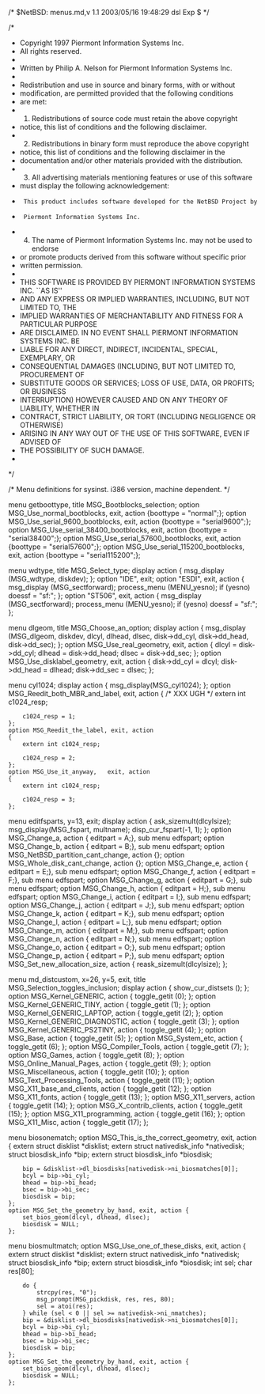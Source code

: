 /*	$NetBSD: menus.md,v 1.1 2003/05/16 19:48:29 dsl Exp $	*/

/*
 * Copyright 1997 Piermont Information Systems Inc.
 * All rights reserved.
 *
 * Written by Philip A. Nelson for Piermont Information Systems Inc.
 *
 * Redistribution and use in source and binary forms, with or without
 * modification, are permitted provided that the following conditions
 * are met:
 * 1. Redistributions of source code must retain the above copyright
 *    notice, this list of conditions and the following disclaimer.
 * 2. Redistributions in binary form must reproduce the above copyright
 *    notice, this list of conditions and the following disclaimer in the
 *    documentation and/or other materials provided with the distribution.
 * 3. All advertising materials mentioning features or use of this software
 *    must display the following acknowledgement:
 *      This product includes software developed for the NetBSD Project by
 *      Piermont Information Systems Inc.
 * 4. The name of Piermont Information Systems Inc. may not be used to endorse
 *    or promote products derived from this software without specific prior
 *    written permission.
 *
 * THIS SOFTWARE IS PROVIDED BY PIERMONT INFORMATION SYSTEMS INC. ``AS IS''
 * AND ANY EXPRESS OR IMPLIED WARRANTIES, INCLUDING, BUT NOT LIMITED TO, THE
 * IMPLIED WARRANTIES OF MERCHANTABILITY AND FITNESS FOR A PARTICULAR PURPOSE
 * ARE DISCLAIMED. IN NO EVENT SHALL PIERMONT INFORMATION SYSTEMS INC. BE 
 * LIABLE FOR ANY DIRECT, INDIRECT, INCIDENTAL, SPECIAL, EXEMPLARY, OR 
 * CONSEQUENTIAL DAMAGES (INCLUDING, BUT NOT LIMITED TO, PROCUREMENT OF 
 * SUBSTITUTE GOODS OR SERVICES; LOSS OF USE, DATA, OR PROFITS; OR BUSINESS
 * INTERRUPTION) HOWEVER CAUSED AND ON ANY THEORY OF LIABILITY, WHETHER IN
 * CONTRACT, STRICT LIABILITY, OR TORT (INCLUDING NEGLIGENCE OR OTHERWISE)
 * ARISING IN ANY WAY OUT OF THE USE OF THIS SOFTWARE, EVEN IF ADVISED OF 
 * THE POSSIBILITY OF SUCH DAMAGE.
 *
 */

/* Menu definitions for sysinst. i386 version, machine dependent. */

menu getboottype, title MSG_Bootblocks_selection;
	option MSG_Use_normal_bootblocks, exit, action
	    {boottype = "normal";};
	option MSG_Use_serial_9600_bootblocks, exit, action
	    {boottype = "serial9600";};
	option MSG_Use_serial_38400_bootblocks, exit, action
	    {boottype = "serial38400";};
	option MSG_Use_serial_57600_bootblocks, exit, action
	    {boottype = "serial57600";};
	option MSG_Use_serial_115200_bootblocks, exit, action
	    {boottype = "serial115200";};

menu wdtype, title MSG_Select_type;
	display action { msg_display (MSG_wdtype, diskdev); };
	option "IDE",	exit;
	option "ESDI",	exit, action
		{ msg_display (MSG_sectforward);
		  process_menu (MENU_yesno);
		  if (yesno)
			doessf = "sf:";
		};
	option "ST506", exit, action
		{ msg_display (MSG_sectforward);
		  process_menu (MENU_yesno);
		  if (yesno)
			doessf = "sf:";
		};


menu dlgeom, title MSG_Choose_an_option;
	display action { msg_display (MSG_dlgeom, diskdev, dlcyl, dlhead,
				dlsec, disk->dd_cyl, disk->dd_head,
				disk->dd_sec);
			};
	option MSG_Use_real_geometry, exit, action {
			dlcyl  = disk->dd_cyl;
			dlhead = disk->dd_head;
			dlsec  = disk->dd_sec;
		};
	option MSG_Use_disklabel_geometry, exit, action {
			disk->dd_cyl = dlcyl;
			disk->dd_head = dlhead;
			disk->dd_sec = dlsec;
		};

menu cyl1024;
	display action {
		msg_display(MSG_cyl1024);
	};
	option MSG_Reedit_both_MBR_and_label, exit, action
	{
		/* XXX UGH */
		extern int c1024_resp;

		c1024_resp = 1;
	};
	option MSG_Reedit_the_label, exit, action
	{
		extern int c1024_resp;

		c1024_resp = 2;
	};
	option MSG_Use_it_anyway,	exit, action
	{	
		extern int c1024_resp;

		c1024_resp = 3;
	};

menu editfsparts, y=13, exit;
	display action  {
			ask_sizemult(dlcylsize);
			msg_display(MSG_fspart, multname);
			disp_cur_fspart(-1, 1);
		};
	option MSG_Change_a, action { editpart = A;}, sub menu edfspart;
	option MSG_Change_b, action { editpart = B;}, sub menu edfspart;
	option MSG_NetBSD_partition_cant_change, action {};
	option MSG_Whole_disk_cant_change, action {};
	option MSG_Change_e, action { editpart = E;}, sub menu edfspart;
	option MSG_Change_f, action { editpart = F;}, sub menu edfspart;
	option MSG_Change_g, action { editpart = G;}, sub menu edfspart;
	option MSG_Change_h, action { editpart = H;}, sub menu edfspart;
	option MSG_Change_i, action { editpart = I;}, sub menu edfspart;
	option MSG_Change_j, action { editpart = J;}, sub menu edfspart;
	option MSG_Change_k, action { editpart = K;}, sub menu edfspart;
	option MSG_Change_l, action { editpart = L;}, sub menu edfspart;
	option MSG_Change_m, action { editpart = M;}, sub menu edfspart;
	option MSG_Change_n, action { editpart = N;}, sub menu edfspart;
	option MSG_Change_o, action { editpart = O;}, sub menu edfspart;
	option MSG_Change_p, action { editpart = P;}, sub menu edfspart;
	option MSG_Set_new_allocation_size, action { reask_sizemult(dlcylsize); };
 

menu md_distcustom, x=26, y=5, exit, title MSG_Selection_toggles_inclusion;
	display action { show_cur_distsets (); };
	option MSG_Kernel_GENERIC,		action { toggle_getit (0); };
	option MSG_Kernel_GENERIC_TINY,		action { toggle_getit (1); };
	option MSG_Kernel_GENERIC_LAPTOP,	action { toggle_getit (2); };
	option MSG_Kernel_GENERIC_DIAGNOSTIC,	action { toggle_getit (3); };
	option MSG_Kernel_GENERIC_PS2TINY,	action { toggle_getit (4); };
	option MSG_Base,			action { toggle_getit (5); };
	option MSG_System_etc,			action { toggle_getit (6); };
	option MSG_Compiler_Tools,		action { toggle_getit (7); };
	option MSG_Games,			action { toggle_getit (8); };
	option MSG_Online_Manual_Pages,		action { toggle_getit (9); };
	option MSG_Miscellaneous,		action { toggle_getit (10); };
	option MSG_Text_Processing_Tools,	action { toggle_getit (11); };
	option MSG_X11_base_and_clients,	action { toggle_getit (12); };
	option MSG_X11_fonts,			action { toggle_getit (13); };
	option MSG_X11_servers,			action { toggle_getit (14); };
	option MSG_X_contrib_clients,		action { toggle_getit (15); };
	option MSG_X11_programming,		action { toggle_getit (16); };
	option MSG_X11_Misc,			action { toggle_getit (17); };

menu biosonematch;
	option MSG_This_is_the_correct_geometry, exit, action {
		extern struct disklist *disklist;
		extern struct nativedisk_info *nativedisk;
		struct biosdisk_info *bip;
		extern struct biosdisk_info *biosdisk;

		bip = &disklist->dl_biosdisks[nativedisk->ni_biosmatches[0]];
		bcyl = bip->bi_cyl;
		bhead = bip->bi_head;
		bsec = bip->bi_sec;
		biosdisk = bip;
	};
	option MSG_Set_the_geometry_by_hand, exit, action {
		set_bios_geom(dlcyl, dlhead, dlsec);
		biosdisk = NULL;
	};

menu biosmultmatch;
	option MSG_Use_one_of_these_disks, exit, action {
		extern struct disklist *disklist;
		extern struct nativedisk_info *nativedisk;
		struct biosdisk_info *bip;
		extern struct biosdisk_info *biosdisk;
		int sel;
		char res[80];

		do {
			strcpy(res, "0");
			msg_prompt(MSG_pickdisk, res, res, 80);
			sel = atoi(res);
		} while (sel < 0 || sel >= nativedisk->ni_nmatches);
		bip = &disklist->dl_biosdisks[nativedisk->ni_biosmatches[0]];
		bcyl = bip->bi_cyl;
		bhead = bip->bi_head;
		bsec = bip->bi_sec;
		biosdisk = bip;
	};
	option MSG_Set_the_geometry_by_hand, exit, action {
		set_bios_geom(dlcyl, dlhead, dlsec);
		biosdisk = NULL;
	};
